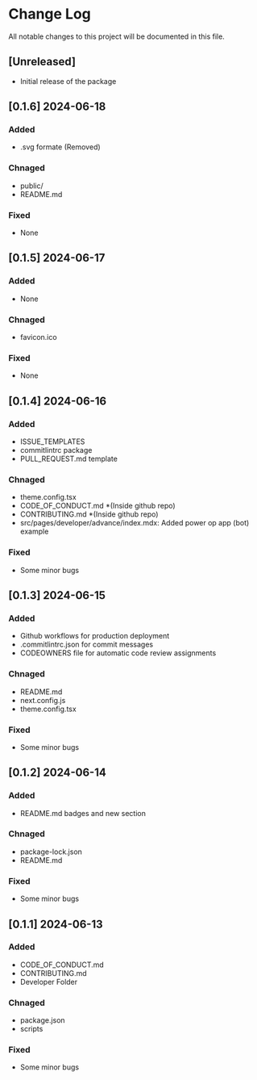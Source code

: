 # Change Log

All notable changes to this project will be documented in this file.

## [Unreleased]

- Initial release of the package

## [0.1.6] 2024-06-18

### Added

- .svg formate (Removed)

### Chnaged

- public/
- README.md

### Fixed

- None

## [0.1.5] 2024-06-17

### Added

- None

### Chnaged

- favicon.ico

### Fixed

- None

## [0.1.4] 2024-06-16

### Added

- ISSUE_TEMPLATES
- commitlintrc package
- PULL_REQUEST.md template

### Chnaged

- theme.config.tsx
- CODE_OF_CONDUCT.md *(Inside github repo)
- CONTRIBUTING.md *(Inside github repo)
- src/pages/developer/advance/index.mdx: Added power op app (bot) example

### Fixed

- Some minor bugs

## [0.1.3] 2024-06-15

### Added

- Github workflows for production deployment
- .commitlintrc.json for commit messages
- CODEOWNERS file for automatic code review assignments

### Chnaged

- README.md
- next.config.js
- theme.config.tsx

### Fixed

- Some minor bugs

## [0.1.2] 2024-06-14

### Added

- README.md badges and new section

### Chnaged

- package-lock.json
- README.md

### Fixed

- Some minor bugs

## [0.1.1] 2024-06-13

### Added

- CODE_OF_CONDUCT.md
- CONTRIBUTING.md
- Developer Folder

### Chnaged

- package.json
- scripts

### Fixed

- Some minor bugs
